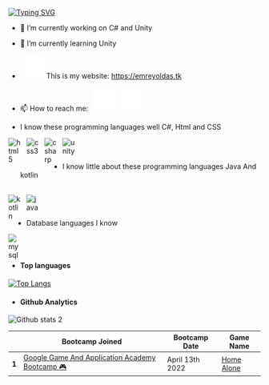 [![Typing SVG](https://readme-typing-svg.herokuapp.com?font=Patrick+Hand+SC&color=7000FF&background=0000003B&center=true&vCenter=true&lines=Hi%2C+I'm+Emre+Yolda%C5%9F;I+love+software)](https://git.io/typing-svg)

- 🔭 I’m currently working on C# and Unity
- 🌱 I’m currently learning Unity
- [![website](./img/globe-dark.svg)](http://emreyoldas.tk#gh-dark-mode-only) This is my website: https://emreyoldas.tk
- 📫 How to reach me: 
&nbsp;[![website](./img/instagram-dark.svg)](https://www.instagram.com/emre.yoldas/#gh-dark-mode-only)
&nbsp;&nbsp;[![website](./img/linkedin-dark.svg)](https://www.linkedin.com/in/emre-yoldass/#gh-dark-mode-only)

- I know these programming languages well C#, Html and CSS

<img align="left" alt="html5" width="26px" src="https://cdn.jsdelivr.net/gh/devicons/devicon/icons/html5/html5-original.svg" style="padding-right:10px;" />
<img align="left" alt="css3" width="26px" src="https://cdn.jsdelivr.net/gh/devicons/devicon/icons/css3/css3-original.svg" style="padding-right:10px;" />
<img align="left" alt="csharp" width="26px" src="https://cdn.jsdelivr.net/gh/devicons/devicon/icons/csharp/csharp-original.svg" style="padding-right:10px;" />
<img align="left" alt="unity" width="26px" src="https://cdn.jsdelivr.net/gh/devicons/devicon/icons/unity/unity-original.svg" style="padding-right:10px;" /><br><br>

- I know little about these programming languages Java And kotlin<br><br>
<img align="left" alt="kotlin" width="26px" src="https://cdn.jsdelivr.net/gh/devicons/devicon/icons/kotlin/kotlin-original.svg" style="padding-right:10px;" />
<img align="left" alt="java" width="26px" src="https://cdn.jsdelivr.net/gh/devicons/devicon/icons/java/java-original.svg" style="padding-right:10px;" /><br><br>

- Database languages I know
<img align="left" alt="mysql" width="26px" src="https://cdn.jsdelivr.net/gh/devicons/devicon/icons/mysql/mysql-original.svg" style="padding-right:10px;" />
<br><br>

- <h4>Top languages<h4>
  
[![Top Langs](https://github-readme-stats.vercel.app/api/top-langs/?username=emreyoldass&layout=compact)](https://github.com/anuraghazra/github-readme-stats)<br>

  - <h4>Github Analytics</h4> 
  
![Github stats 2](https://github-readme-stats.vercel.app/api?username=emreyoldass&show_icons=true&theme=radical)

  
<table class="table table-bordered table-dark">
  <thead >
    <tr>
      <th scope="col"></th>
      <th scope="col">Bootcamp Joined</th>
      <th scope="col">Bootcamp Date</th>
      <th scope="col">Game Name</th>
    </tr>
  </thead>
  <tbody>
    <tr>
      <th scope="row">1</th>
      <td> <a  href = "https://oyunveuygulamaakademisi.com/" align = "center">Google Game And Application Academy Bootcamp 🎮</a></td>
      <td> April 13th 2022</td>
      <td><a href = "https://emulization.itch.io/home-alone">Home Alone</a></td>
    </tr>
  </tbody>
</table>
